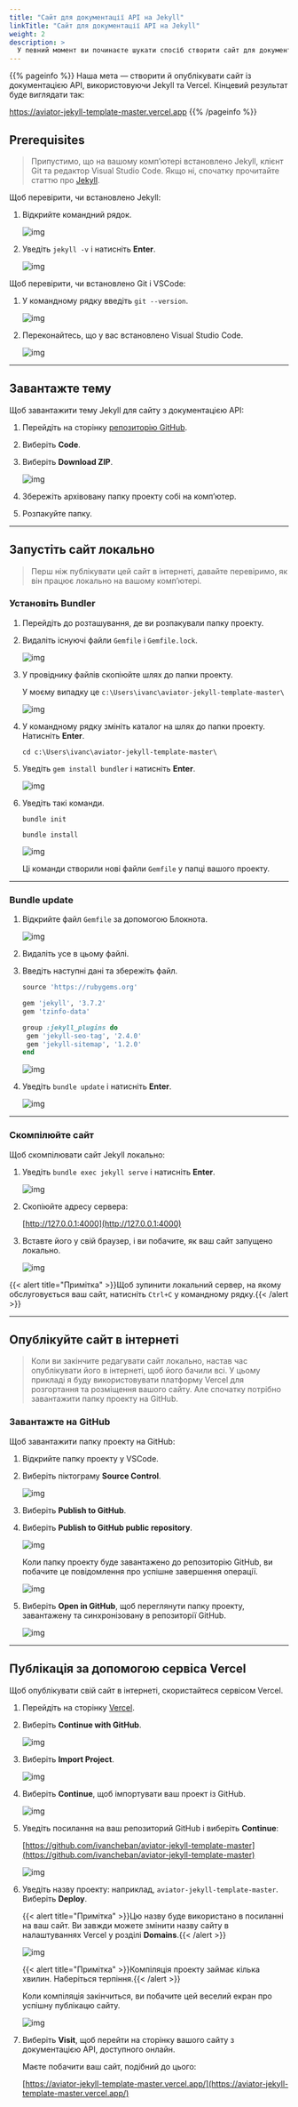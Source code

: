 ```yaml
---
title: "Сайт для документації API на Jekyll"
linkTitle: "Сайт для документації API на Jekyll"
weight: 2
description: >
  У певний момент ви починаєте шукати спосіб створити сайт для документації API. Так, усі ці ендпойнти API, виклики, запити та параметри, проілюстровані блоками коду. Том Джонсон у своєму посібнику [Documenting APIs](https://idratherbewriting.com/learnapidoc/) для технічних письменників згадує [тему Aviator](https://github.com/CloudCannon/aviator-jekyll-template) для Jekyll як приклад сайту для документації API. Опублікуємо цей сайт, дотримуючись інструкцій нижче.
---
```


{{% pageinfo %}}
Наша мета — створити й опублікувати сайт із документацією API, використовуючи Jekyll та Vercel. Кінцевий результат буде виглядати так:

https://aviator-jekyll-template-master.vercel.app
{{% /pageinfo %}}

## Prerequisites

> Припустимо, що на вашому комп’ютері встановлено Jekyll, клієнт Git та редактор Visual Studio Code. Якщо ні, спочатку прочитайте статтю про [Jekyll](https://docsy-site.netlify.app/docs/static-site-generators/jekyll/).

Щоб перевірити, чи встановлено Jekyll:

1. Відкрийте командний рядок.

    ![img](/docs/img/open-cmd.png)

2. Уведіть `jekyll -v` і натисніть **Enter**.

    ![img](/docs/img/jekyll-version.png)

Щоб перевірити, чи встановлено Git і VSCode:

1. У командному рядку введіть `git --version`.

    ![img](/docs/img/git-version.png)

2. Переконайтесь, що у вас встановлено Visual Studio Code.

    ![img](/docs/img/open-vscode.png)

---

## Завантажте тему

Щоб завантажити тему Jekyll для сайту з документацією API:

1. Перейдіть на сторінку [репозиторію GitHub](https://github.com/CloudCannon/aviator-jekyll-template).

2. Виберіть **Code**.

3. Виберіть **Download ZIP**.

    ![img](/docs/img/download-theme-aviator.png)

4. Збережіть архівовану папку проекту собі на комп’ютер.

5. Розпакуйте папку.

---

## Запустіть сайт локально

> Перш ніж публікувати цей сайт в інтернеті, давайте перевіримо, як він працює локально на вашому комп’ютері.

### Установіть Bundler

1. Перейдіть до розташування, де ви розпакували папку проекту.

2. Видаліть існуючі файли `Gemfile` і `Gemfile.lock`.

    ![img](/docs/img/delete-gemlock-files.png)

3. У провіднику файлів скопіюйте шлях до папки проекту.

    У моєму випадку це `c:\Users\ivanc\aviator-jekyll-template-master\`

    ![img](/docs/img/project-folder-path-aviator.png)

4. У командному рядку змініть каталог на шлях до папки проекту. Натисніть **Enter**.

    `cd c:\Users\ivanc\aviator-jekyll-template-master\`

5. Уведіть `gem install bundler` і натисніть **Enter**.

    ![img](/docs/img/gem-install-bundler-aviator.png)

6. Уведіть такі команди.

    ```
    bundle init

    bundle install

    ```

    ![img](/docs/img/bundle-init-bundle-install-aviator.png)

    Ці команди створили нові файли `Gemfile` у папці вашого проекту.

---

### Bundle update

1. Відкрийте файл `Gemfile` за допомогою Блокнота.

    ![img](/docs/img/gemfile-edit-aviator.png)

2. Видаліть усе в цьому файлі.

3. Введіть наступні дані та збережіть файл.

    ```ruby
    source 'https://rubygems.org'

    gem 'jekyll', '3.7.2'
    gem 'tzinfo-data'

    group :jekyll_plugins do
     gem 'jekyll-seo-tag', '2.4.0'
     gem 'jekyll-sitemap', '1.2.0'
    end
    ```

    ![img](/docs/img/gemfile-aviator.png)

4. Уведіть `bundle update` і натисніть **Enter**.

    ![img](/docs/img/bundle-update.png)

---

### Скомпілюйте сайт

Щоб скомпілювати сайт Jekyll локально:

1. Уведіть `bundle exec jekyll serve` і натисніть **Enter**.

    ![img](/docs/img/bundle-exec-jekyll-serve.png)

2. Скопіюйте адресу сервера:

    [http://127.0.0.1:4000](http://127.0.0.1:4000)

3. Вставте його у свій браузер, і ви побачите, як ваш сайт запущено локально.

    ![img](/docs/img/site-served-locally-aviator.png)

{{< alert title="Примітка" >}}Щоб зупинити локальний сервер, на якому обслуговується ваш сайт, натисніть `Ctrl+C` у командному рядку.{{< /alert >}}

---

## Опублікуйте сайт в інтернеті

> Коли ви закінчите редагувати сайт локально, настав час опублікувати його в інтернеті, щоб його бачили всі. У цьому прикладі я буду використовувати платформу Vercel для розгортання та розміщення вашого сайту. Але спочатку потрібно завантажити папку проекту на GitHub.

### Завантажте на GitHub

Щоб завантажити папку проекту на GitHub:

1. Відкрийте папку проекту у VSCode.

2. Виберіть піктограму **Source Control**.

    ![img](/docs/img/source-control.png)

3. Виберіть **Publish to GitHub**.

4. Виберіть **Publish to GitHub public repository**.

    ![img](/docs/img/publish-public-repo-aviator.png)

    Коли папку проекту буде завантажено до репозиторію GitHub, ви побачите це повідомлення про успішне завершення операції.

    ![img](/docs/img/git-publish-message.png)

5. Виберіть **Open in GitHub**, щоб переглянути папку проекту, завантажену та синхронізовану в репозиторії GitHub.

    ![img](/docs/img/github-repo-aviator.png)

---

## Публікація за допомогою сервіса Vercel

Щоб опублікувати свій сайт в інтернеті, скористайтеся сервісом Vercel.

1. Перейдіть на сторінку [Vercel](https://vercel.com/login).

2. Виберіть **Continue with GitHub**.

    ![img](/docs/img/vercel-login.png)

3. Виберіть **Import Project**.

    ![img](/docs/img/import-project.png)

4. Виберіть **Continue**, щоб імпортувати ваш проект із GitHub.

    ![img](/docs/img/import-git-repository.png)

5. Уведіть посилання на ваш репозиторий GitHub і виберіть **Continue**:

    [https://github.com/ivancheban/aviator-jekyll-template-master](https://github.com/ivancheban/aviator-jekyll-template-master)

    ![img](/docs/img/link-to-repo-aviator.png)

6. Уведіть назву проекту: наприклад, `aviator-jekyll-template-master`. Виберіть **Deploy**.

    {{< alert title="Примітка" >}}Цю назву буде використано в посиланні на ваш сайт. Ви завжди можете змінити назву сайту в налаштуваннях Vercel у розділі **Domains**.{{< /alert >}}
    
    ![img](/docs/img/deploy-project-aviator.png)

    {{< alert title="Примітка" >}}Компіляція проекту займає кілька хвилин. Наберіться терпіння.{{< /alert >}}

    Коли компіляція закінчиться, ви побачите цей веселий екран про успішну публікацю сайту.

    ![img](/docs/img/site-published.png)

7.	Виберіть **Visit**, щоб перейти на сторінку вашого сайту з документацією API, доступного онлайн.
    
    Маєте побачити ваш сайт, подібний до цього:

    [https://aviator-jekyll-template-master.vercel.app/](https://aviator-jekyll-template-master.vercel.app/)

